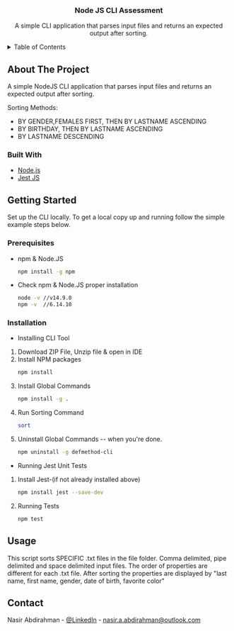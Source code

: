 <div id="top"></div>

<br />
<div align="center">

  <h3 align="center">Node JS CLI Assessment</h3>

  <p align="center">
    A simple CLI application that parses input files and returns an expected output after sorting.
    <br />
  </p>
</div>



<details>
  <summary>Table of Contents</summary>
  <ol>
    <li>
      <a href="#about-the-project">About The Application</a>
      <ul>
        <li><a href="#built-with">Built With</a></li>
      </ul>
    </li>
    <li>
      <a href="#getting-started">Getting Started</a>
      <ul>
        <li><a href="#prerequisites">Prerequisites</a></li>
        <li><a href="#installation">Installation</a></li>
      </ul>
    </li>
    <li><a href="#usage">Usage</a></li>
    <li><a href="#contact">Contact</a></li>
  </ol>
</details>



## About The Project

A simple NodeJS CLI application that parses input files and returns an expected output after sorting.

Sorting Methods:
* BY GENDER,FEMALES FIRST, THEN BY LASTNAME ASCENDING
* BY BIRTHDAY, THEN BY LASTNAME ASCENDING
* BY LASTNAME DESCENDING


### Built With

* [Node.js](https://nodejs.org/en/)
* [Jest JS](https://jestjs.io)


## Getting Started

Set up the CLI locally.
To get a local copy up and running follow the simple example steps below.

### Prerequisites

* npm & Node.JS
  ```sh
  npm install -g npm
  ```
* Check npm & Node.JS proper installation
  ```sh
  node -v //v14.9.0
  npm -v  //6.14.10
  ```

### Installation

* Installing CLI Tool

1. Download ZIP File, Unzip file & open in IDE
2. Install NPM packages
   ```sh
   npm install
   ```
3. Install Global Commands
   ```sh
   npm install -g .
   ```
4. Run Sorting Command
   ```sh
   sort
   ```
5. Uninstall Global Commands -- when you're done.
   ```sh
   npm uninstall -g defmethod-cli
   ```

* Running Jest Unit Tests

1. Install Jest-(if not already installed above)
   ```sh
   npm install jest --save-dev
   ```
2. Running Tests
   ```sh
   npm test
   ```


## Usage

This script sorts SPECIFIC .txt files in the file folder. Comma delimited, pipe delimited and space delimited input files. The order of properties are different for each .txt file. 
After sorting the properties are displayed by "last name, first name, gender, date of birth, favorite color"


## Contact

Nasir Abdirahman - [@LinkedIn](https://www.linkedin.com/in/abdul-nasir-abdirahman/) - nasir.a.abdirahman@outlook.com
